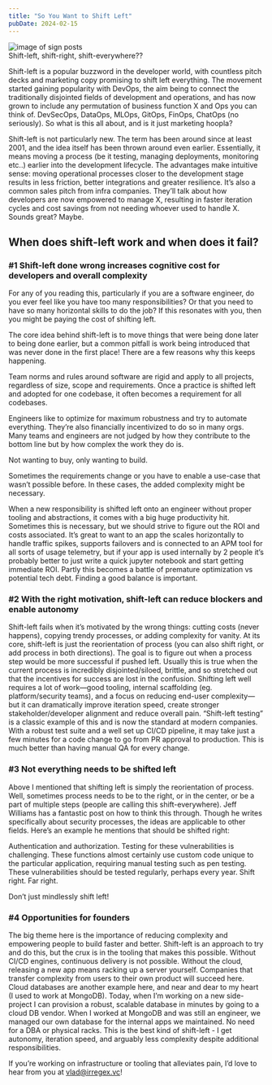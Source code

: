 ```yaml
---
title: "So You Want to Shift Left"
pubDate: 2024-02-15
---
```

<div class="flex flex-col items-center mb-3">
  <img src="/post-images/sign-posts.png" alt="image of sign posts" class="w-full"/>
  <div class="text-center font-barlow font-light text-sm italic">
    Shift-left, shift-right, shift-everywhere??
  </div>
</div>

Shift-left is a popular buzzword in the developer world, with countless pitch decks and marketing copy promising to shift left everything. The movement started gaining popularity with DevOps, the aim being to connect the traditionally disjointed fields of development and operations, and has now grown to include any permutation of business function X and Ops you can think of. DevSecOps, DataOps, MLOps, GitOps, FinOps, ChatOps (no seriously). So what is this all about, and is it just marketing hoopla?

Shift-left is not particularly new. The term has been around since at least 2001, and the idea itself has been thrown around even earlier. Essentially, it means moving a process (be it testing, managing deployments, monitoring etc..) earlier into the development lifecycle. The advantages make intuitive sense: moving operational processes closer to the development stage results in less friction, better integrations and greater resilience. It’s also a common sales pitch from infra companies. They’ll talk about how developers are now empowered to manage X, resulting in faster iteration cycles and cost savings from not needing whoever used to handle X. Sounds great? Maybe.

## When does shift-left work and when does it fail?

### #1 Shift-left done wrong increases cognitive cost for developers and overall complexity

For any of you reading this, particularly if you are a software engineer, do you ever feel like you have too many responsibilities? Or that you need to have so many horizontal skills to do the job? If this resonates with you, then you might be paying the cost of shifting left. 

The core idea behind shift-left is to move things that were being done later to being done earlier, but a common pitfall is work being introduced that was never done in the first place! There are a few reasons why this keeps happening.

Team norms and rules around software are rigid and apply to all projects, regardless of size, scope and requirements. Once a practice is shifted left and adopted for one codebase, it often becomes a requirement for all codebases.

Engineers like to optimize for maximum robustness and try to automate everything. They’re also financially incentivized to do so in many orgs. Many teams and engineers are not judged by how they contribute to the bottom line but by how complex the work they do is. 

Not wanting to buy, only wanting to build.

Sometimes the requirements change or you have to enable a use-case that wasn’t possible before. In these cases, the added complexity might be necessary.

When a new responsibility is shifted left onto an engineer without proper tooling and abstractions, it comes with a big huge productivity hit. Sometimes this is necessary, but we should strive to figure out the ROI and costs associated. It’s great to want to an app the scales horizontally to handle traffic spikes, supports failovers and is connected to an APM tool for all sorts of usage telemetry, but if your app is used internally by 2 people it’s probably better to just write a quick jupyter notebook and start getting immediate ROI. Partly this becomes a battle of premature optimization vs potential tech debt. Finding a good balance is important.

### #2 With the right motivation, shift-left can reduce blockers and enable autonomy

Shift-left fails when it’s motivated by the wrong things: cutting costs (never happens), copying trendy processes, or adding complexity for vanity. At its core, shift-left is just the reorientation of process (you can also shift right, or add process in both directions). The goal is to figure out when a process step would be more successful if pushed left. Usually this is true when the current process is incredibly disjointed/siloed, brittle, and so stretched out that the incentives for success are lost in the confusion. Shifting left well requires a lot of work—good tooling, internal scaffolding (eg. platform/security teams), and a focus on reducing end-user complexity—but it can dramatically improve iteration speed, create stronger stakeholder/developer alignment and reduce overall pain. “Shift-left testing” is a classic example of this and is now the standard at modern companies. With a robust test suite and a well set up CI/CD pipeline, it may take just a few minutes for a code change to go from PR approval to production. This is much better than having manual QA for every change.

### #3 Not everything needs to be shifted left

Above I mentioned that shifting left is simply the reorientation of process. Well, sometimes process needs to be to the right, or in the center, or be a part of multiple steps (people are calling this shift-everywhere). Jeff Williams has a fantastic post on how to think this through. Though he writes specifically about security processes, the ideas are applicable to other fields. Here’s an example he mentions that should be shifted right: 

Authentication and authorization. Testing for these vulnerabilities is challenging. These functions almost certainly use custom code unique to the particular application, requiring manual testing such as pen testing. These vulnerabilities should be tested regularly, perhaps every year. Shift right. Far right.

Don’t just mindlessly shift left!

### #4 Opportunities for founders

The big theme here is the importance of reducing complexity and empowering people to build faster and better. Shift-left is an approach to try and do this, but the crux is in the tooling that makes this possible. Without CI/CD engines, continuous delivery is not possible. Without the cloud, releasing a new app means racking up a server yourself. Companies that transfer complexity from users to their own product will succeed here. Cloud databases are another example here, and near and dear to my heart (I used to work at MongoDB). Today, when I’m working on a new side-project I can provision a robust, scalable database in minutes by going to a cloud DB vendor. When I worked at MongoDB and was still an engineer, we managed our own database for the internal apps we maintained. No need for a DBA or physical racks. This is the best kind of shift-left - I get autonomy, iteration speed, and arguably less complexity despite additional responsibilities.

If you’re working on infrastructure or tooling that alleviates pain, I’d love to hear from you at vlad@irregex.vc!
